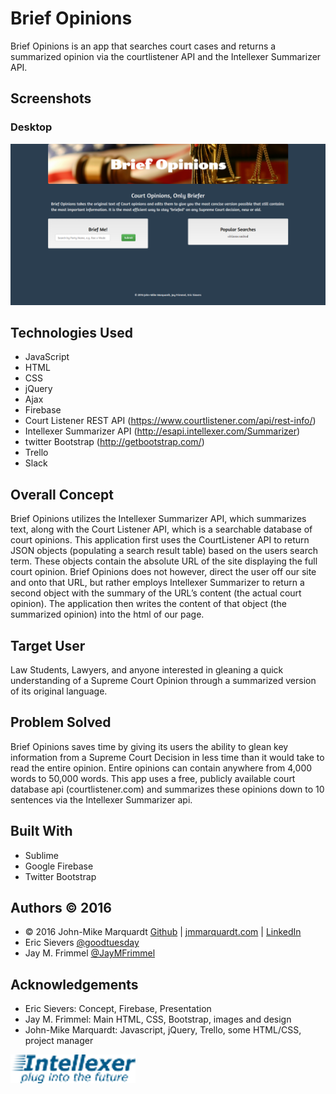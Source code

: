 # Brief Opinions
Brief Opinions is an app that searches court cases and returns a summarized opinion via the courtlistener API and the Intellexer Summarizer API.

## Screenshots
### Desktop
![ScreenShot](assets/images/screenshot-4.png)

## Technologies Used
* JavaScript
* HTML
* CSS
* jQuery
* Ajax
* Firebase
* Court Listener REST API (https://www.courtlistener.com/api/rest-info/)
* Intellexer Summarizer API (http://esapi.intellexer.com/Summarizer)
* twitter Bootstrap (http://getbootstrap.com/)
* Trello
* Slack


## Overall Concept
Brief Opinions utilizes the Intellexer Summarizer API, which summarizes text, along with the Court Listener API, which is a searchable database of court opinions. 
This application first uses the CourtListener API to return JSON objects (populating a search result table) based on the users search term.  These objects contain the absolute URL of the site displaying the full court opinion.  Brief Opinions does not however, direct the user off our site and onto that URL, but rather employs Intellexer Summarizer to return a second object with the summary of the URL’s content (the actual court opinion).  The application then writes the content of that object (the summarized opinion) into the html of our page. 


## Target User
Law Students, Lawyers, and anyone interested in gleaning a quick understanding of a Supreme Court Opinion through a summarized version of its original language.  

## Problem Solved
Brief Opinions saves time by giving its users the ability to glean key information from a Supreme Court Decision in less time than it would take to read the entire opinion.  Entire opinions can contain anywhere from 4,000 words to 50,000 words.  This app uses a free, publicly available court database api (courtlistener.com) and summarizes these opinions down to 10 sentences via the Intellexer Summarizer api.

## Built With
* Sublime
* Google Firebase
* Twitter Bootstrap

## Authors &copy; 2016
* &copy; 2016 John-Mike Marquardt [Github](https://github.com/codemarq) | [jmmarquardt.com](https://jmmarquardt.com) | [LinkedIn](https://www.linkedin.com/in/jmmarquardt)
* Eric Sievers [@goodtuesday](https://github.com/goodtuesday)
* Jay M. Frimmel [@JayMFrimmel](https://github.com/JayMFrimmel)

## Acknowledgements
* Eric Sievers: Concept, Firebase, Presentation
* Jay M. Frimmel: Main HTML, CSS, Bootstrap, images and design
* John-Mike Marquardt: Javascript, jQuery, Trello, some HTML/CSS, project manager

![logo](assets/images/Intellexer_Logo2.png)
